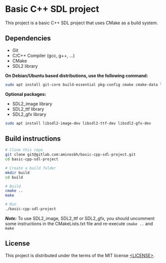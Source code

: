 # Basic C++ SDL project

This project is a basic C++ SDL project that uses CMake as a build system.

## Dependencies

- Git
- C/C++ Compiler (gcc, g++, ...)
- CMake
- SDL2 library

**On Debian/Ubuntu based distributions, use the following command:**

```sh
sudo apt install git-core build-essential pkg-config cmake cmake-data libsdl2-dev
```

**Optional packages:**

- SDL2_image library
- SDL2_ttf library
- SDL2_gfx library

```sh
sudo apt install libsdl2-image-dev libsdl2-ttf-dev libsdl2-gfx-dev
```

## Build instructions

```sh
# Clone this repo
git clone git@gitlab.com:aminosbh/basic-cpp-sdl-project.git
cd basic-cpp-sdl-project

# Create a build folder
mkdir build
cd build

# Build
cmake ..
make

# Run
./basic-cpp-sdl-project
```

***Note:*** To use SDL2_image, SDL2_ttf or SDL2_gfx, you should uncomment
some instructions in the CMakeLists.txt file and re-execute `cmake ..` and `make`

## License

This project is distributed under the terms of the MIT license
[&lt;LICENSE&gt;](LICENSE).

